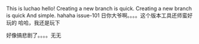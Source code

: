 ﻿This is luchao hello!
Creating a new branch is quick.
Creating a new branch is quick And simple.
hahaha
issue-101
日你大爷啊。。。。这个版本工具还师蛮好玩的
哈哈，我还是玩下

好像搞悲剧了。。。。无无